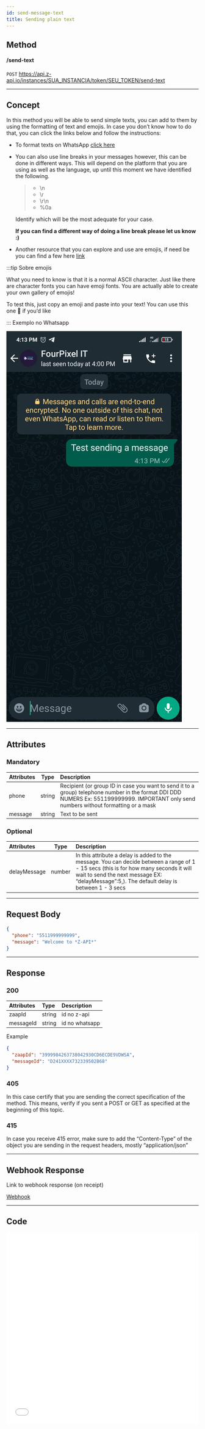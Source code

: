```yaml
---
id: send-message-text
title: Sending plain text
---
```


## Method

#### /send-text

`POST` https://api.z-api.io/instances/SUA_INSTANCIA/token/SEU_TOKEN/send-text

---

## Concept

In this method you will be able to send simple texts, you can add to them by using the formatting of text and emojis. In case you don’t know how to do that, you can click the links below and follow the instructions:

- To format texts on WhatsApp [click here] 

- You can also use line breaks in your messages however, this can be done in different ways. This will depend on the platform that you are using as well as the language, up until this moment we have identified the following.


  > - \n
  > - \r
  > - \r\n
  > - %0a

  Identify which will be the most adequate for your case.

  **If you can find a different way of doing a line break please let us know :)**
- Another resource that you can explore and use are emojis,  if need be you can find a few here [link]

[click here]: https://faq.whatsapp.com/general/chats/how-to-format-your-messages/?lang=pt_br
[link]: https://fsymbols.com/pt/emoji/

:::tip Sobre emojis

What you need to know is that it is a normal ASCII character. Just like there are character fonts you can have emoji fonts. You are actually able to create your own gallery of emojis! 


To test this, just copy an emoji and paste into your text! You can use this one 🤪  if you’d like

::: Exemplo no Whatsapp

![image](../../../../../img/Plaintext.jpeg)

---

## Attributes

### Mandatory 

| Attributes | Type | Description |
| :-- | :-: | :-- |
| phone | string | Recipient (or group ID in case you want to send it to a group) telephone number in the format DDI DDD NUMERS Ex: 551199999999. IMPORTANT  only send numbers without formatting or a mask |
| message | string | Text to be sent|

### Optional

| Attributes | Type | Description |
| :-- | :-: | :-- |
| delayMessage | number |In this attribute a delay is added to the message. You can decide between a range of 1 - 15 secs (this is for how many seconds it will wait to send the next message EX: “delayMessage”:5,). The default delay is between 1 - 3 secs|

---

## Request Body

```json
{
  "phone": "5511999999999",
  "message": "Welcome to *Z-API*"
}
```

---

## Response

### 200

| Attributes | Type   | Description      |
| :-------- | :----- | :------------- |
| zaapId    | string | id no z-api    |
| messageId | string | id no whatsapp |

Example

```json
{
  "zaapId": "3999984263738042930CD6ECDE9VDWSA",
  "messageId": "D241XXXX732339502B68"
}
```

### 405

In this case certify that you are sending the correct specification of the method. This means, verify if you sent a POST or GET as specified at the beginning of this topic.

### 415

In case you receive 415 error, make sure to add the “Content-Type” of the object you are sending in the request headers, mostly “application/json”

---

## Webhook Response

Link to webhook response (on receipt)

[Webhook](../webhooks/on-message-received#exemplo-de-retorno-de-texto)

---

## Code

<iframe src="//api.apiembed.com/?source=https://raw.githubusercontent.com/Z-API/z-api-docs/main/json-examples/send-text.json&targets=all" frameborder="0" scrolling="no" width="100%" height="500px" seamless></iframe>
